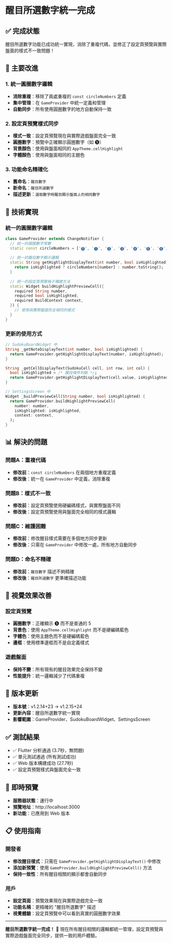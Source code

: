 # 醒目所選數字統一完成

## ✅ 完成狀態

醒目所選數字功能已成功統一實現，消除了重複代碼，並修正了設定頁預覽與實際盤面的樣式不一致問題！

## 🎯 主要改進

### 1. 統一圓圈數字邏輯
- **消除重複**：移除了兩處重複的 `const circleNumbers` 定義
- **集中管理**：在 `GameProvider` 中統一定義和管理
- **自動同步**：所有使用圓圈數字的地方自動保持一致

### 2. 設定頁預覽樣式同步
- **樣式一致**：設定頁預覽現在與實際遊戲盤面完全一致
- **圓圈數字**：預覽中正確顯示圓圈數字（如 ❺）
- **背景顏色**：使用與盤面相同的 `AppTheme.cellHighlight`
- **字體顏色**：使用與盤面相同的主題色

### 3. 功能命名精確化
- **舊命名**：`醒目數字`
- **新命名**：`醒目所選數字`
- **描述更新**：`選取數字時醒目顯示盤面上的相同數字`

## 🔧 技術實現

### 統一的圓圈數字邏輯
```dart
class GameProvider extends ChangeNotifier {
  // 統一的圓圈數字常數
  static const circleNumbers = ['⓿', '❶', '❷', '❸', '❹', '❺', '❻', '❼', '❽', '❾'];
  
  // 統一的醒目數字顯示邏輯
  static String getHighlightDisplayText(int number, bool isHighlighted) {
    return isHighlighted ? circleNumbers[number] : number.toString();
  }
  
  // 統一的設定頁預覽格子構建方法
  static Widget buildHighlightPreviewCell({
    required String number,
    required bool isHighlighted,
    required BuildContext context,
  }) {
    // 使用與實際盤面完全相同的樣式
  }
}
```

### 更新的使用方式
```dart
// SudokuBoardWidget 中
String _getNoteDisplayText(int number, bool isHighlighted) {
  return GameProvider.getHighlightDisplayText(number, isHighlighted);
}

String _getCellDisplayText(SudokuCell cell, int row, int col) {
  bool isHighlighted = /* 醒目條件判斷 */;
  return GameProvider.getHighlightDisplayText(cell.value, isHighlighted);
}

// SettingsScreen 中
Widget _buildPreviewCell(String number, bool isHighlighted) {
  return GameProvider.buildHighlightPreviewCell(
    number: number,
    isHighlighted: isHighlighted,
    context: context,
  );
}
```

## 📊 解決的問題

### 問題A：重複代碼
- **修改前**：`const circleNumbers` 在兩個地方重複定義
- **修改後**：統一在 `GameProvider` 中定義，消除重複

### 問題B：樣式不一致
- **修改前**：設定頁預覽使用硬編碼樣式，與實際盤面不同
- **修改後**：設定頁預覽使用與盤面完全相同的樣式邏輯

### 問題C：維護困難
- **修改前**：修改醒目樣式需要在多個地方同步更新
- **修改後**：只需在 `GameProvider` 中修改一處，所有地方自動同步

### 問題D：命名不精確
- **修改前**：`醒目數字` 描述不夠精確
- **修改後**：`醒目所選數字` 更準確描述功能

## 🎨 視覺效果改善

### 設定頁預覽
- **圓圈數字**：正確顯示 ❺ 而不是普通的 5
- **背景色**：使用 `AppTheme.cellHighlight` 而不是硬編碼藍色
- **字體色**：使用主題色而不是硬編碼藍色
- **邊框**：使用標準邊框而不是自定義樣式

### 遊戲盤面
- **保持不變**：所有現有的醒目效果完全保持不變
- **性能提升**：統一邏輯減少了代碼重複

## 🔧 版本更新

- **版本號**：v1.2.14+23 → v1.2.15+24
- **更新內容**：醒目所選數字統一實現
- **影響範圍**：GameProvider、SudokuBoardWidget、SettingsScreen

## ✅ 測試結果

- ✅ Flutter 分析通過 (3.7秒，無問題)
- ✅ 單元測試通過 (所有測試成功)
- ✅ Web 版本構建成功 (27.7秒)
- ✅ 設定頁預覽樣式與盤面完全一致

## 🚀 即時預覽

- **服務器狀態**：運行中
- **預覽地址**：http://localhost:3000
- **新功能**：已應用到 Web 版本

## 📋 使用指南

### 開發者
- **修改醒目樣式**：只需在 `GameProvider.getHighlightDisplayText()` 中修改
- **添加新預覽**：使用 `GameProvider.buildHighlightPreviewCell()` 方法
- **保持一致性**：所有醒目相關的顯示都會自動同步

### 用戶
- **設定頁面**：預覽效果現在與實際遊戲完全一致
- **功能名稱**：更精確的 "醒目所選數字" 描述
- **視覺體驗**：設定頁預覽中可以看到真實的圓圈數字效果

---

**醒目所選數字統一完成！** 🎉 現在所有醒目相關的邏輯都統一管理，設定頁預覽與實際遊戲盤面完全同步，提供一致的用戶體驗。
